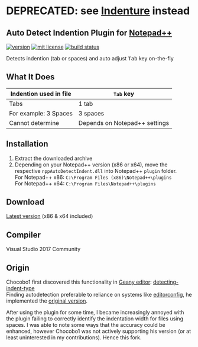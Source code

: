 
# DEPRECATED: see [Indenture](https://github.com/evan-king/nppIndenture) instead

## Auto Detect Indention Plugin for [Notepad++](https://notepad-plus-plus.org/)

[![version][version-img]][version-url]
[![mit license][license-img]][license-url]
[![build status][appveyor-img]][appveyor-url]

Detects indention (tab or spaces) and auto adjust <kbd>Tab</kbd> key on-the-fly

## What It Does

| Indention used in file | <kbd>Tab</kbd> key            |
| ---------------------- | ----------------------------- |
| Tabs                   | 1 tab                         |
| For example: 3 Spaces  | 3 spaces                      |
| Cannot determine       | Depends on Notepad++ settings |

## Installation
1. Extract the downloaded archive
2. Depending on your Notepad++ version (x86 or x64), move the respective `nppAutoDetectIndent.dll` into Notepad++ `plugin` folder.<br>
   For Notepad++ x86: `C:\Program Files (x86)\Notepad++\plugins`<br>
   For Notepad++ x64: `C:\Program Files\Notepad++\plugins`

## Download

[Latest version](https://github.com/evan-king/nppAutoDetectIndent/releases/download/1.0.1/nppAutoDetectIndent-1.0.1.zip) (x86 & x64 included)

## Compiler
Visual Studio 2017 Community

## Origin

Chocobo1 first discovered this functionality in [Geany editor](https://www.geany.org/): [detecting-indent-type](https://geany.org/manual/dev/#detecting-indent-type)<br>
Finding autodetection preferable to reliance on systems like [editorconfig](http://editorconfig.org/), he implemented the [original version](https://github.com/Chocobo1/nppAutoDetectIndent).

After using the plugin for some time, I became increasingly annoyed with the plugin failing to correctly identify the indentation width for files using spaces.  I was able to note some ways that the accuracy could be enhanced, however Chocobo1 was not actively supporting his version (or at least uninterested in my contributions).  Hence this fork.

[version-url]: https://github.com/evan-king/nppAutoDetectIndent/releases
[version-img]: https://img.shields.io/github/release/evan-king/nppAutoDetectIndent.svg?style=flat

[appveyor-url]: https://ci.appveyor.com/project/evan-king/nppAutoDetectIndent
[appveyor-img]: https://ci.appveyor.com/api/projects/status/github/evan-king/nppAutoDetectIndent?branch=master&svg=true

[license-url]: https://github.com/evan-king/nppAutoDetectIndent/blob/master/LICENSE
[license-img]: https://img.shields.io/aur/license/yaourt.svg?style=flat

